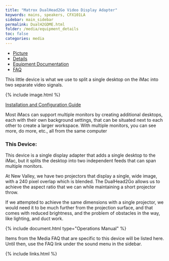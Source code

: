 ```yaml
---
title: "Matrox DualHead2Go Video Display Adapter"
keywords: mains, speakers, CFX101LA
sidebar: main_sidebar
permalink: DualH2GDME.html
folder: /media/equipment_details
toc: false
categories: media
---
```

<div class="row">
        <div class="col-lg-12">
            <ul id="myTab" class="nav nav-tabs nav-justified">
                <li class="active"><a href="#service-one" data-toggle="tab"><i class="fa fa-camera"></i> Picture</a>
                </li>
                <li class=""><a href="#service-two" data-toggle="tab"><i class="fa fa-pencil"></i> Details</a>
                </li>
                <li class=""><a href="#service-three" data-toggle="tab"><i class="fa fa-book"></i> Equipment Documentation</a>
                </li>
                <li class=""><a href="#service-four" data-toggle="tab"><i class="fa fa-question"></i> FAQ</a>
                </li>
            </ul>
            <div id="myTabContent" class="tab-content">
                <div class="tab-pane fade active in" id="service-one">
                    <p>This little device is what we use to split a single desktop on the iMac into two separate video signals.</p>
                    <p>{% include image.html %}</p>
                    <p><a href="matrox-dual-head-2-go-configuration-guide.html">Installation and Configuration Guide</a></p>
                </div>
                <div class="tab-pane fade" id="service-two">
                <p>Most iMacs can support multiple monitors by creating additional desktops, each with their own background settings, that can be situated next to each other to create a larger workspace.  With multiple monitors, you can see more, do more, etc., all from the same computer</p><p><h3>This Device:</h3></p><p>This device is a single display adapter that adds a single desktop to the iMac, but it splits the desktop into two independent feeds that can span multiple monitors.</p><p>At New Valley, we have two projectors that display a single, wide image, with a 240 pixel overlap which is blended.  The DualHead2Go allows us to achieve the aspect ratio that we can while maintaining a short projector throw.</p><p>If we attempted to achieve the same dimensions with a single projector, we would need it to be much further from the projection surface, and that comes with reduced brightness, and the problem of obstacles in the way, like lighting, and duct work.</p>
                </div>
                <div class="tab-pane fade" id="service-three">
                    <p>{% include document.html type="Operations Manual" %}</p>
                </div>
                <div class="tab-pane fade" id="service-four">
                    <p>Items from the Media FAQ that are specific to this device will be listed here.  Until then, use the FAQ link under the sound menu in the sidebar.</p>
                </div>
            </div>
        </div>
</div>

{% include links.html %}
